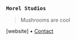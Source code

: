 

### `Morel Studios`

> Mushrooms are cool

[website]
•
[Contact](mailto:morel.studios@outlook.com)

